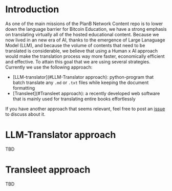 # Introduction 

As one of the main missions of the PlanB Network Content repo is to lower down the language barrier for Bitcoin Education, we have a strong emphasis on translating virtually all of the hosted educational content. Because we now lived in an new era of AI, thanks to the emergence of Large Lanaguage Model (LLM), and because the volume of contents that need to be translated is considerable, we believe that using a Human x AI approach would make the translation process way more faster, economically efficient and effective. To attain this goal that we are using several strategies. Currently we use the following approach: 
- [LLM-translator](#LLM-Translator approach): python-program that batch translate any `.md` or `.txt` files while keeping the document formatting
- [Transleet](#Transleet approach): a recently developed web software that is mainly used for translating entire books effortlessly

If you have another approach that seems relevant, feel free to post an [issue](https://github.com/DecouvreBitcoin/sovereign-university-data/issues/new) to discuss about it. 

# LLM-Translator approach
TBD

# Transleet approach
TBD




